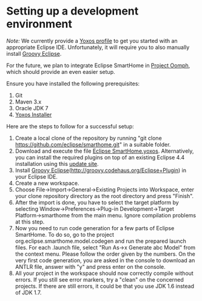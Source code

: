 # Setting up a development environment

_Note:_ We currently provide a [Yoxos profile](https://github.com/eclipse/smarthome/blob/master/targetplatform/Eclipse%20SmartHome.yoxos) to get you started with an appropriate Eclipse IDE. Unfortunately, it will require you to also manually install [Groovy Eclipse](http://groovy.codehaus.org/Eclipse+Plugin).

For the future, we plan to integrate Eclipse SmartHome in [Project Oomph](http://wiki.eclipse.org/Eclipse_Oomph_Installer), which should provide an even easier setup.

Ensure you have installed the following prerequisites:

1. Git
1. Maven 3.x
1. Oracle JDK 7
1. [Yoxos Installer](https://yoxos.eclipsesource.com/downloadlauncher.html)

Here are the steps to follow for a successful setup:

1. Create a local clone of the repository by running "git clone https://github.com/eclipse/smarthome.git" in a suitable folder.
1. Download and execute the file [Eclipse SmartHome.yoxos](https://github.com/eclipse/smarthome/blob/master/targetplatform/Eclipse%20SmartHome.yoxos). Alternatively, you can install the required plugins on top of an existing Eclipse 4.4 installation using this [update site](http://yoxos.eclipsesource.com/userdata/profile/09528bbc51589d837ad95c819fdac25b).
1. Install [Groovy Eclipse](http://docs.groovy-lang.org/latest/html/documentation/tools-groovyeclipse.html)(http://groovy.codehaus.org/Eclipse+Plugin) in your Eclipse IDE.
1. Create a new workspace.
1. Choose File->Import->General->Existing Projects into Workspace, enter your clone repository directory as the root directory and press "Finish".
1. After the import is done, you have to select the target platform by selecting Window->Preferences->Plug-in Development->Target Platform->smarthome from the main menu. Ignore compilation problems at this step.
1. Now you need to run code generation for a few parts of Eclipse SmartHome. To do so, go to the project org.eclipse.smarthome.model.codegen and run the prepared launch files. For each .launch file, select "Run As->x Generate abc Model" from the context menu. Please follow the order given by the numbers. On the very first code generation, you are asked in the console to download an ANTLR file, answer with "y" and press enter on the console.
1. All your project in the workspace should now correctly compile without errors. If you still see error markers, try a "clean" on the concerned projects. If there are still errors, it could be that you use JDK 1.6 instead of JDK 1.7.
